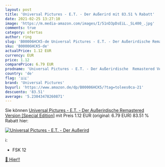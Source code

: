 ```yaml
---
layout: post
title: 'Universal Pictures - E.T. - Der Außerird mit 83.51 % Rabatt'
date: 2021-02-25 13:27:10
image: 'https://m.media-amazon.com/images/I/51nD3pDsEiL._SL400_.jpg'
comments: true
category: ofertas
author: ring
slug: 'B00006HCK5-de Universal Pictures - E.T. - Der Außerirdische Remastered...'
sku: 'B00006HCK5-de'
actualPrice: 1.12 EUR
currency: EUR
price: 1.12
comparePrice: 6.79 EUR
prodname: 'Universal Pictures - E.T. - Der Außerirdische  Remastered Version  [Special Edition]'
country: 'de'
flag: '🇩🇪'
brand: 'Universal Pictures'
buyurl: 'https://www.amazon.de/dp/B00006HCK5/?tag=tolees0ca-21'
descuento: '83.51'
average: '5.23043478260871'
---
```


Sie können [Universal Pictures - E.T. - Der Außerirdische  Remastered Version  [Special Edition]](https://www.amazon.de/dp/B00006HCK5/?tag=tolees0ca-21) mit Preis 1.12 EUR (original: 6.79 EUR) 83.51 % Rabatt hier:

[![Universal Pictures - E.T. - Der Außerird](https://m.media-amazon.com/images/I/51nD3pDsEiL._SL400_.jpg)](https://www.amazon.de/dp/B00006HCK5/?tag=tolees0ca-21)

ℹ️:

- FSK 12

[🛒 Hier!!](https://www.amazon.de/dp/B00006HCK5/?tag=tolees0ca-21)
